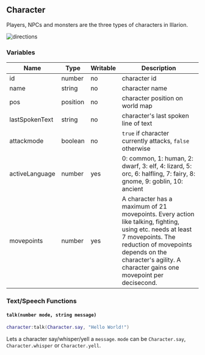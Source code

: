 ## Character

Players, NPCs and monsters are the three types of characters in Illarion.

![directions](images/directions.png)

### Variables

Name           | Type     | Writable  | Description
-------------- | -------- | --------- | -----------
id             | number   | no        | character id
name           | string   | no        | character name
pos            | position | no        | character position on world map
lastSpokenText | string   | no        | character's last spoken line of text
attackmode     | boolean  | no        | `true` if character currently attacks, `false` otherwise
activeLanguage | number   | yes       | 0: common, 1: human, 2: dwarf, 3: elf, 4: lizard, 5: orc, 6: halfling, 7: fairy, 8: gnome, 9: goblin, 10: ancient
movepoints     | number   | yes       | A character has a maximum of 21 movepoints. Every action like talking, fighting, using etc. needs at least 7 movepoints. The reduction of movepoints depends on the character's agility. A character gains one movepoint per decisecond.

### Text/Speech Functions

#### `talk(number mode, string message)`
```lua
character:talk(Character.say, "Hello World!")
```
Lets a character say/whisper/yell a `message`. `mode` can be `Character.say`, `Character.whisper` or `Character.yell`.
